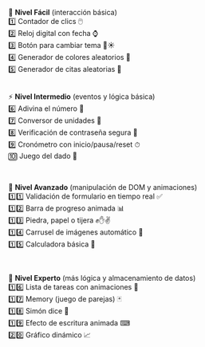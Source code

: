 
🔰 <strong>Nivel Fácil</strong> (interacción básica)  
1️⃣ Contador de clics 🖱️  
2️⃣ Reloj digital con fecha ⌚  
3️⃣ Botón para cambiar tema 🌙☀️  
4️⃣ Generador de colores aleatorios 🎨  
5️⃣ Generador de citas aleatorias 📜  
<br>

<ul style="list-style: none; padding: 0;">
  <li>⚡ <strong>Nivel Intermedio</strong> (eventos y lógica básica)</li>
  <li>6️⃣ Adivina el número 🎯</li>
  <li>7️⃣ Conversor de unidades 🔄</li>
  <li>8️⃣ Verificación de contraseña segura 🔐</li>
  <li>9️⃣ Cronómetro con inicio/pausa/reset ⏱</li>
  <li>🔟 Juego del dado 🎲</li>
</ul><br>

<ul style="list-style: none; padding: 0;">  
  <li>🚀 <strong>Nivel Avanzado</strong> (manipulación de DOM y animaciones)</li>
  <li>1️⃣1️⃣ Validación de formulario en tiempo real ✅</li>
  <li>1️⃣2️⃣ Barra de progreso animada 📊</li>
  <li>1️⃣3️⃣ Piedra, papel o tijera ✊✋✌</li>
  <li>1️⃣4️⃣ Carrusel de imágenes automático 📸</li>
  <li>1️⃣5️⃣ Calculadora básica 🧮</li>
</ul><br>

<ul style="list-style: none; padding: 0;"> 
  <li>🧠 <strong>Nivel Experto</strong> (más lógica y almacenamiento de datos)</li>
  <li>1️⃣6️⃣ Lista de tareas con animaciones 📝</li>
  <li>1️⃣7️⃣ Memory (juego de parejas) 🃏</li>
  <li>1️⃣8️⃣ Simón dice 🎵</li>
  <li>1️⃣9️⃣ Efecto de escritura animada ⌨</li>
  <li>2️⃣0️⃣ Gráfico dinámico 📈</li>
</ul>
